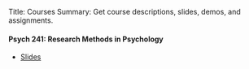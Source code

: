 Title: Courses
Summary: Get course descriptions, slides, demos, and assignments.

#### Psych 241: Research Methods in Psychology

-   [Slides](https://github.com/psadil/psych241)
